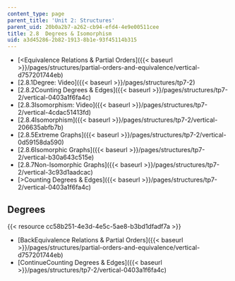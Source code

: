 ```yaml
---
content_type: page
parent_title: 'Unit 2: Structures'
parent_uid: 20b0a2b7-a262-cb94-efd4-4e9e00511cee
title: 2.8  Degrees & Isomorphism
uid: a3d45286-2b82-1913-8b1e-93f45114b315
---
```


*   [<Equivalence Relations & Partial Orders]({{< baseurl >}}/pages/structures/partial-orders-and-equivalence/vertical-d757201744eb)
*   [2.8.1Degree: Video]({{< baseurl >}}/pages/structures/tp7-2)
*   [2.8.2Counting Degrees & Edges]({{< baseurl >}}/pages/structures/tp7-2/vertical-0403a1f6fa4c)
*   [2.8.3Isomorphism: Video]({{< baseurl >}}/pages/structures/tp7-2/vertical-4cdac51413fd)
*   [2.8.4Isomorphism]({{< baseurl >}}/pages/structures/tp7-2/vertical-206635abfb7b)
*   [2.8.5Extreme Graphs]({{< baseurl >}}/pages/structures/tp7-2/vertical-0d59158da590)
*   [2.8.6Isomorphic Graphs]({{< baseurl >}}/pages/structures/tp7-2/vertical-b30a643c515e)
*   [2.8.7Non-Isomorphic Graphs]({{< baseurl >}}/pages/structures/tp7-2/vertical-3c93d1aadcac)
*   [\>Counting Degrees & Edges]({{< baseurl >}}/pages/structures/tp7-2/vertical-0403a1f6fa4c)

Degrees
-------

{{< resource cc58b251-4e3d-4e5c-5ae8-b3bd1dfadf7a >}}

*   [BackEquivalence Relations & Partial Orders]({{< baseurl >}}/pages/structures/partial-orders-and-equivalence/vertical-d757201744eb)
*   [ContinueCounting Degrees & Edges]({{< baseurl >}}/pages/structures/tp7-2/vertical-0403a1f6fa4c)
